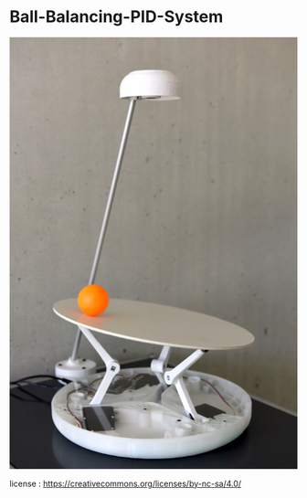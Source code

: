 # Ball-Balancing-PID-System

![image](images/DSC_4337.JPG)


license : https://creativecommons.org/licenses/by-nc-sa/4.0/
